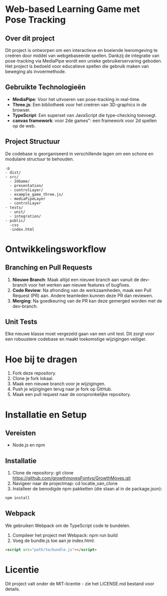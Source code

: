 # Web-based Learning Game met Pose Tracking

## Over dit project

Dit project is ontworpen om een interactieve en boeiende leeromgeving te creëren door middel van webgebaseerde spellen. Dankzij de integratie van pose-tracking via MediaPipe wordt een unieke gebruikerservaring geboden. Het project is bedoeld voor educatieve spellen die gebruik maken van beweging als invoermethode.


## Gebruikte Technologieën

- **MediaPipe**: Voor het uitvoeren van pose-tracking in real-time.
- **Three.js**: Een bibliotheek voor het creëren van 3D-graphics in de browser.
- **TypeScript**: Een superset van JavaScript die type-checking toevoegt.
- **canvas framework**: voor 2de games": een framework voor 2d spellen op de web.



## Project Structuur

De codebase is georganiseerd in verschillende lagen om een schone en modulaire structuur te behouden.

```plaintext
-p
- dist/
- src/
  - 2dGame/
  - presentation/
  - controlLayer/
  - example_game_three.js/
  - mediaPipeLayer
  - controlLayer
- tests/
  - unit/
  - integration/
- public/
  -css
  -index.html
```

# Ontwikkelingsworkflow

## Branching en Pull Requests

1. **Nieuwe Branch**: Maak altijd een nieuwe branch aan vanuit de dev-branch voor het werken aan nieuwe features of bugfixes.
2. **Code Review**: Na afronding van de werkzaamheden, maak een Pull Request (PR) aan. Andere teamleden kunnen deze PR dan reviewen.
3. **Merging**: Na goedkeuring van de PR kan deze gemerged worden met de dev-branch.

## Unit Tests

Elke nieuwe klasse moet vergezeld gaan van een unit test. Dit zorgt voor een robuustere codebase en maakt toekomstige wijzigingen veiliger.

# Hoe bij te dragen

1. Fork deze repository.
2. Clone je fork lokaal.
3. Maak een nieuwe branch voor je wijzigingen.
4. Push je wijzigingen terug naar je fork op GitHub.
5. Maak een pull request naar de oorspronkelijke repository.

# Installatie en Setup

## Vereisten

- Node.js en npm

## Installatie

1. Clone de repository: git clone https://github.com/growthmovesFontys/GrowthMoves.git
2. Navigeer naar de projectmap: cd locatie_van_clone
3. Installeer de benodigde npm pakketten (die staan al in de package.json):

```bash
npm install
```

## Webpack

We gebruiken Webpack om de TypeScript code te bundelen.

1. Compileer het project met Webpack: npm run build
2. Voeg de bundle.js toe aan je index.html:

```html
<script src="path/to/bundle.js"></script>
```

# Licentie

Dit project valt onder de MIT-licentie - zie het LICENSE.md bestand voor details.
